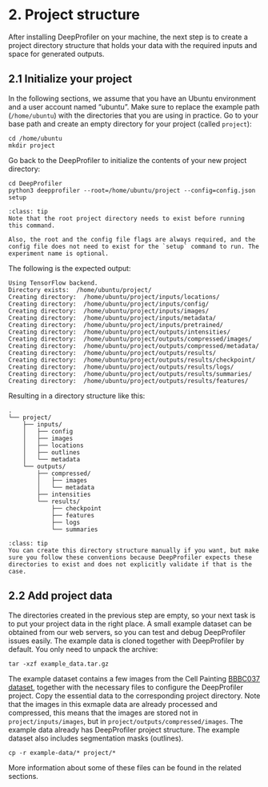 # 2. Project structure

After installing DeepProfiler on your machine, the next step is to create a project directory structure that holds your data with the required inputs and space for generated outputs.


## **2.1 Initialize your project**

In the following sections, we assume that you have an Ubuntu environment and a user account named “ubuntu”. Make sure to replace the example path (`/home/ubuntu`) with the directories that you are using in practice. Go to your base path and create an empty directory for your project (called `project`):


```
cd /home/ubuntu
mkdir project
```


Go back to the DeepProfiler to initialize the contents of your new project directory:


```
cd DeepProfiler
python3 deepprofiler --root=/home/ubuntu/project --config=config.json setup
```

```{admonition} Note
:class: tip
Note that the root project directory needs to exist before running this command.

Also, the root and the config file flags are always required, and the config file does not need to exist for the `setup` command to run. The experiment name is optional.
```


The following is the expected output:


```
Using TensorFlow backend.
Directory exists:  /home/ubuntu/project/
Creating directory:  /home/ubuntu/project/inputs/locations/
Creating directory:  /home/ubuntu/project/inputs/config/
Creating directory:  /home/ubuntu/project/inputs/images/
Creating directory:  /home/ubuntu/project/inputs/metadata/
Creating directory:  /home/ubuntu/project/inputs/pretrained/
Creating directory:  /home/ubuntu/project/outputs/intensities/
Creating directory:  /home/ubuntu/project/outputs/compressed/images/
Creating directory:  /home/ubuntu/project/outputs/compressed/metadata/
Creating directory:  /home/ubuntu/project/outputs/results/
Creating directory:  /home/ubuntu/project/outputs/results/checkpoint/
Creating directory:  /home/ubuntu/project/outputs/results/logs/
Creating directory:  /home/ubuntu/project/outputs/results/summaries/
Creating directory:  /home/ubuntu/project/outputs/results/features/
```


Resulting in a directory structure like this:
```
.
└── project/
    ├── inputs/
    │   ├── config
    │   ├── images
    │   ├── locations
    │   ├── outlines
    │   └── metadata
    └── outputs/
        ├── compressed/
        │   ├── images
        │   └── metadata
        ├── intensities
        └── results/
            ├── checkpoint
            ├── features
            ├── logs
            └── summaries
 ```

```{admonition} Note
:class: tip
You can create this directory structure manually if you want, but make sure you follow these conventions because DeepProfiler expects these directories to exist and does not explicitly validate if that is the case.
```



## **2.2 Add project data**

The directories created in the previous step are empty, so your next task is to put your project data in the right place. A small example dataset can be obtained from our web servers, so you can test and debug DeepProfiler issues easily. The example data is cloned together with DeepProfiler by default. You only need to unpack the archive:

```
tar -xzf example_data.tar.gz
```

The example dataset contains a few images from the Cell Painting [BBBC037 dataset](https://bbbc.broadinstitute.org/BBBC037), together with the necessary files to configure the DeepProfiler project. Copy the essential data to the corresponding project directory. Note that the images in this exmaple data are already processed and compressed, this means that the images are stored not in `project/inputs/images`, but in `project/outputs/compressed/images`. The example data already has DeepProfiler project structure. The example dataset also includes segmentation masks (outlines).

```
cp -r example-data/* project/*
```

More information about some of these files can be found in the related sections.
